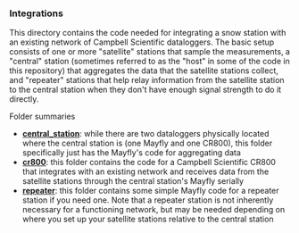 ### Integrations

This directory contains the code needed for integrating a snow station with an existing network of Campbell Scientific dataloggers. The basic setup consists of one or more "satellite" stations that sample the measurements, a "central" station (sometimes referred to as the "host" in some of the code in this repository) that aggregates the data that the satellite stations collect, and "repeater" stations that help relay information from the satellite station to the central station when they don't have enough signal strength to do it directly. 

Folder summaries
- **[central_station](central_station)**: while there are two dataloggers physically located where the central station is (one Mayfly and one CR800), this folder specifically just has the Mayfly's code for aggregating data
- **[cr800](cr800)**: this folder contains the code for a Campbell Scientific CR800 that integrates with an existing network and receives data from the satellite stations through the central station's Mayfly serially
- **[repeater](repeater)**: this folder contains some simple Mayfly code for a repeater station if you need one. Note that a repeater station is not inherently necessary for a functioning network, but may be needed depending on where you set up your satellite stations relative to the central station
